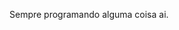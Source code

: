 Sempre programando alguma coisa ai.

<!---
leonidasroberto/leonidasroberto is a ✨ special ✨ repository because its `README.md` (this file) appears on your GitHub profile.
You can click the Preview link to take a look at your changes.
--->
